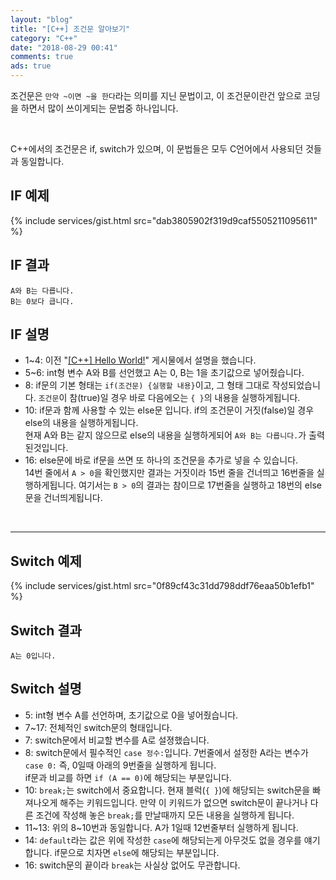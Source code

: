 ```yaml
---
layout: "blog"
title: "[C++] 조건문 알아보기"
category: "C++"
date: "2018-08-29 00:41"
comments: true
ads: true
---
```

조건문은 `만약 ~이면 ~을 한다`라는 의미를 지닌 문법이고, 이 조건문이란건 앞으로 코딩을 하면서 많이 쓰이게되는 문법중 하나입니다.

<br>

C++에서의 조건문은 if, switch가 있으며, 이 문법들은 모두 C언어에서 사용되던 것들과 동일합니다.

## IF 예제
{% include services/gist.html src="dab3805902f319d9caf5505211095611" %}

## IF 결과
```
A와 B는 다릅니다.
B는 0보다 큽니다.
```

## IF 설명
- 1~4: 이전 "[[C++] Hello World!](/c++/201808-cpp-helloworld)" 게시물에서 설명을 했습니다.
- 5~6: int형 변수 A와 B를 선언했고 A는 0, B는 1을 초기값으로 넣어줬습니다.
- 8: if문의 기본 형태는 `if(조건문) {실행할 내용}`이고, 그 형태 그대로 작성되었습니다. `조건문`이 참(true)일 경우 바로 다음에오는 `{ }`의 내용을 실행하게됩니다.
- 10: if문과 함께 사용할 수 있는 else문 입니다. if의 조건문이 거짓(false)일 경우 else의 내용을 실행하게됩니다.
<br>현재 A와 B는 같지 않으므로 else의 내용을 실행하게되어 `A와 B는 다릅니다.`가 출력된것입니다.
- 16: else문에 바로 if문을 쓰면 또 하나의 조건문을 추가로 넣을 수 있습니다.
<br>14번 줄에서 `A > 0`을 확인했지만 결과는 거짓이라 15번 줄을 건너띄고 16번줄을 실행하게됩니다. 여기서는 `B > 0`의 결과는 참이므로 17번줄을 실행하고 18번의 else문을 건너띄게됩니다.

<br>

---
## Switch 예제
{% include services/gist.html src="0f89cf43c31dd798ddf76eaa50b1efb1" %}

## Switch 결과
```
A는 0입니다.
```

## Switch 설명
- 5: int형 변수 A를 선언하며, 초기값으로 0을 넣어줬습니다.
- 7~17: 전체적인 switch문의 형태입니다.
- 7: switch문에서 비교할 변수를 A로 설졍했습니다.
- 8: switch문에서 필수적인 `case 정수:`입니다. 7번줄에서 설정한 A라는 변수가 `case 0:` 즉, 0일때 아래의 9번줄을 실행하게 됩니다.
<br>if문과 비교를 하면 `if (A == 0)`에 해당되는 부분입니다.
- 10: `break;`는 switch에서 중요합니다. 현재 블럭(`{ }`)에 해당되는 switch문을 빠져나오게 해주는 키워드입니다. 만약 이 키워드가 없으면 switch문이 끝나거나 다른 조건에 작성해 놓은 `break;`를 만날때까지 모든 내용을 실행하게 됩니다.
- 11~13: 위의 8~10번과 동일합니다. A가 1일때 12번줄부터 실행하게 됩니다.
- 14: `default`라는 값은 위에 작성한 `case`에 해당되는게 아무것도 없을 경우를 얘기합니다. if문으로 치자면 `else`에 해당되는 부분입니다.
- 16: switch문의 끝이라 `break`는 사실상 없어도 무관합니다.

<br>
